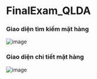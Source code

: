 # FinalExam_QLDA
### Giao diện tìm kiếm mặt hàng
 ![image](https://media.discordapp.net/attachments/1013818251580551170/1181480231769489438/Desktop_-_3.png)
### Giao diện chi tiết mặt hàng
![image](https://media.discordapp.net/attachments/1013818251580551170/1181484497808666644/Desktop_-_4.png)
